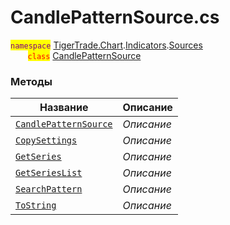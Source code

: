 
# CandlePatternSource.cs
<mark style="color:purple;">`namespace`</mark> [TigerTrade.Chart](../../../../../TigerTrade.Chart.md).[Indicators](../../../../../TigerTrade.Chart/Indicators.md).[Sources](../../../../../TigerTrade.Chart/Indicators/Sources.md)  
&nbsp;&nbsp;&nbsp;&nbsp;&nbsp;&nbsp;&nbsp;<mark style="color:red;">`class`</mark> [CandlePatternSource](../../CandlePatternSource.cs.md)

### Методы
| Название | Описание |
| --- | --- |
| [`CandlePatternSource`](./Методы/CandlePatternSource.md) | *Описание* |
| [`CopySettings`](./Методы/CopySettings.md) | *Описание* |
| [`GetSeries`](./Методы/GetSeries.md) | *Описание* |
| [`GetSeriesList`](./Методы/GetSeriesList.md) | *Описание* |
| [`SearchPattern`](./Методы/SearchPattern.md) | *Описание* |
| [`ToString`](./Методы/ToString.md) | *Описание* |
